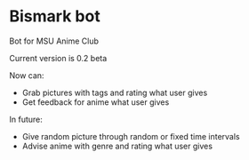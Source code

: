 # Bismark bot

Bot for MSU Anime Club

Current version is 0.2 beta

Now can:
* Grab pictures with tags and rating what user gives
* Get feedback for anime what user gives

In future:
* Give random picture through random or fixed time intervals
* Advise anime with genre and rating what user gives 